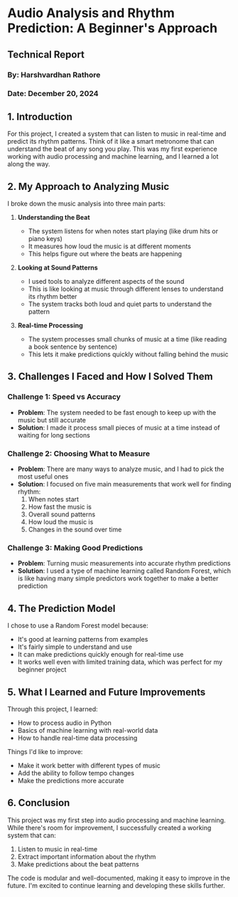 # Audio Analysis and Rhythm Prediction: A Beginner's Approach
## Technical Report
### By: Harshvardhan Rathore
### Date: December 20, 2024

## 1. Introduction

For this project, I created a system that can listen to music in real-time and predict its rhythm patterns. Think of it like a smart metronome that can understand the beat of any song you play. This was my first experience working with audio processing and machine learning, and I learned a lot along the way.

## 2. My Approach to Analyzing Music

I broke down the music analysis into three main parts:

1. **Understanding the Beat**
   - The system listens for when notes start playing (like drum hits or piano keys)
   - It measures how loud the music is at different moments
   - This helps figure out where the beats are happening

2. **Looking at Sound Patterns**
   - I used tools to analyze different aspects of the sound
   - This is like looking at music through different lenses to understand its rhythm better
   - The system tracks both loud and quiet parts to understand the pattern

3. **Real-time Processing**
   - The system processes small chunks of music at a time (like reading a book sentence by sentence)
   - This lets it make predictions quickly without falling behind the music

## 3. Challenges I Faced and How I Solved Them

### Challenge 1: Speed vs Accuracy
- **Problem**: The system needed to be fast enough to keep up with the music but still accurate
- **Solution**: I made it process small pieces of music at a time instead of waiting for long sections

### Challenge 2: Choosing What to Measure
- **Problem**: There are many ways to analyze music, and I had to pick the most useful ones
- **Solution**: I focused on five main measurements that work well for finding rhythm:
  1. When notes start
  2. How fast the music is
  3. Overall sound patterns
  4. How loud the music is
  5. Changes in the sound over time

### Challenge 3: Making Good Predictions
- **Problem**: Turning music measurements into accurate rhythm predictions
- **Solution**: I used a type of machine learning called Random Forest, which is like having many simple predictors work together to make a better prediction

## 4. The Prediction Model

I chose to use a Random Forest model because:
- It's good at learning patterns from examples
- It's fairly simple to understand and use
- It can make predictions quickly enough for real-time use
- It works well even with limited training data, which was perfect for my beginner project

## 5. What I Learned and Future Improvements

Through this project, I learned:
- How to process audio in Python
- Basics of machine learning with real-world data
- How to handle real-time data processing

Things I'd like to improve:
- Make it work better with different types of music
- Add the ability to follow tempo changes
- Make the predictions more accurate

## 6. Conclusion

This project was my first step into audio processing and machine learning. While there's room for improvement, I successfully created a working system that can:
1. Listen to music in real-time
2. Extract important information about the rhythm
3. Make predictions about the beat patterns

The code is modular and well-documented, making it easy to improve in the future. I'm excited to continue learning and developing these skills further.
